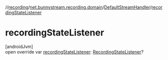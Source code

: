//[recording](../../../index.md)/[net.bunnystream.recording.domain](../index.md)/[DefaultStreamHandler](index.md)/[recordingStateListener](recording-state-listener.md)

# recordingStateListener

[androidJvm]\
open override var [recordingStateListener](recording-state-listener.md): [RecordingStateListener](../../net.bunnystream.recording/-recording-state-listener/index.md)?
